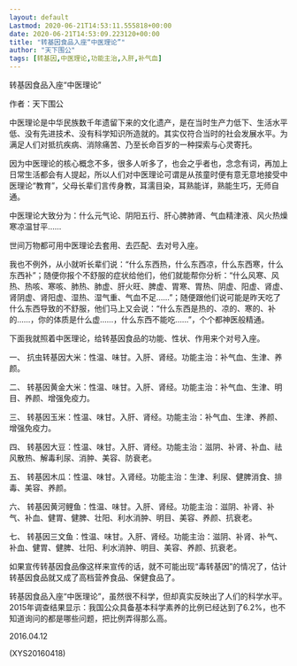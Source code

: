 ```yaml
---
layout: default
Lastmod: 2020-06-21T14:53:11.555818+00:00
date: 2020-06-21T14:53:09.223120+00:00
title: "转基因食品入座“中医理论”"
author: "天下围公"
tags: [转基因,中医理论,功能主治,入肝,补气血]
---
```


转基因食品入座“中医理论”

作者：天下围公

中医理论是中华民族数千年遗留下来的文化遗产，是在当时生产力低下、生活水平低、没有先进技术、没有科学知识所造就的。其实仅符合当时的社会发展水平。为满足人们对抵抗疾病、消除痛苦、乃至长命百岁的一种探索与心灵寄托。

因为中医理论的核心概念不多，很多人听多了，也会之乎者也，念念有词，再加上日常生活都会有人提起，所以人们对中医理论可谓是从孩童时便有意无意地接受中医理论“教育”，父母长辈们言传身教，耳濡目染，耳熟能详，熟能生巧，无师自通。

中医理论大致分为：什么元气论、阴阳五行、肝心脾肺肾、气血精津液、风火热燥寒凉温甘平……

世间万物都可用中医理论去套用、去匹配、去对号入座。

我也不例外，从小就听长辈们说：“什么东西热，什么东西凉，什么东西寒，什么东西补”；随便你报个不舒服的症状给他们，他们就能帮你分析：“什么风寒、风热、热咳、寒咳、肺热、肺虚、肝火旺、脾虚、胃寒、胃热、阴虚、阳虚、肾虚、肾阴虚、肾阳虚、湿热、湿气重、气血不足……”；随便跟他们说可能是昨天吃了什么东西导致的不舒服，他们马上又会说：“什么东西是热的、凉的、寒的、补的……，你的体质是什么虚……，什么东西不能吃……”，个个都神医般精通。

下面我就照着中医理论，给转基因食品的功能、性状、作用来个对号入座。

一、	抗虫转基因大米：性温、味甘。入肝、肾经。功能主治：补气血、生津、养颜。

二、	转基因黄金大米：性温、味甘。入肝、肾经。功能主治：补气血、生津、明目、养颜、增强免疫力。

三、	转基因玉米：性温、味甘。入肝、肾经。功能主治：补气血、生津、养颜、增强免疫力。

四、	转基因大豆：性温、味甘。入肝、肾经。功能主治：滋阴、补肾、补血、祛风散热、解毒利尿、消肿、美容、防衰老。

五、	转基因木瓜：性温、味甘。入肾经。功能主治：生津、利尿、健脾消食、排毒、美容、养颜。

六、	转基因黄河鲤鱼：性温、味甘。入肝、肾经。功能主治：滋阴、补肾、补气、补血、健胃、健脾、壮阳、利水消肿、明目、美容、养颜、抗衰老。

七、	转基因三文鱼：性温、味甘。入肝、肾经。功能主治：滋阴、补肾、补气、补血、健胃、健脾、壮阳、利水消肿、明目、美容、养颜、抗衰老。

如果宣传转基因食品像这样来宣传的话，就不可能出现“毒转基因”的情况了，估计转基因食品就又成了高档营养食品、保健食品了。

转基因食品入座“中医理论”，虽然很不科学，但却真实反映出了人们的科学水平。2015年调查结果显示：我国公众具备基本科学素养的比例已经达到了6.2%，也不知道询问的都是哪些问题，把比例弄得那么高。

2016.04.12

(XYS20160418)

